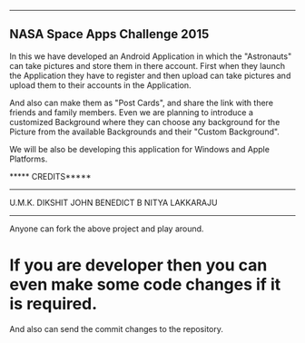 --------------------------------
NASA Space Apps Challenge 2015
--------------------------------
In this we have developed an Android Application in which the "Astronauts" can take pictures and store them in there account.
First when they launch the Application they have to register and then upload can take pictures and 
upload them to their accounts in the Application.

And also can make them as "Post Cards", and share the link with there friends and family members.
Even we are planning to introduce a customized Background where they can choose any background 
for the Picture from the available Backgrounds and their "Custom Background".

We will be also be developing this application for Windows and Apple Platforms.


***** CREDITS*****
**************************
U.M.K. DIKSHIT
JOHN BENEDICT B
NITYA LAKKARAJU
**************************
Anyone can fork the above project and play around.
# If you are developer then you can even make some code changes if it is required.
And also can send the commit changes to the repository.
